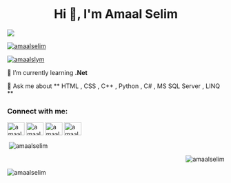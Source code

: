 <h1 align="center">Hi 👋, I'm Amaal Selim</h1>
<a href="https://git.io/typing-svg"><img src="https://readme-typing-svg.demolab.com?font=Fira+Code&pause=1000&width=435&lines=A Backend developer from Egypt" 
<h3 align="center"></h3>

<p align="left"> <img src="https://komarev.com/ghpvc/?username=amaalselim&label=Profile%20views&color=0e75b6&style=flat" alt="amaalselim" /> </p>

<p align="left"> <a href="https://twitter.com/amaalslym" target="blank"><img src="https://img.shields.io/twitter/follow/amaalslym?logo=twitter&style=for-the-badge" alt="amaalslym" /></a> </p>

🌱 I’m currently learning **.Net**

💬 Ask me about ** HTML , CSS , C++ , Python , C# , MS SQL Server , LINQ **

<h3 align="left">Connect with me:</h3>
<p align="left">
<a href="https://twitter.com/amaalslym" target="blank"><img align="center" src="https://raw.githubusercontent.com/rahuldkjain/github-profile-readme-generator/master/src/images/icons/Social/twitter.svg" alt="amaalslym" height="30" width="40" /></a>
<a href="https://fb.com/amaal selim" target="blank"><img align="center" src="https://raw.githubusercontent.com/rahuldkjain/github-profile-readme-generator/master/src/images/icons/Social/facebook.svg" alt="amaal selim" height="30" width="40" /></a>
<a href="https://instagram.com/amaalselim" target="blank"><img align="center" src="https://raw.githubusercontent.com/rahuldkjain/github-profile-readme-generator/master/src/images/icons/Social/instagram.svg" alt="amaalselim" height="30" width="40" /></a>
<a href="https://codeforces.com/profile/amaalselim" target="blank"><img align="center" src="https://raw.githubusercontent.com/rahuldkjain/github-profile-readme-generator/master/src/images/icons/Social/codeforces.svg" alt="amaalselim" height="30" width="40" /></a>
</p>


<p>&nbsp;<img align="center" src="https://github-readme-stats.vercel.app/api/top-langs?username=amaalselim&show_icons=true&locale=en&layout=compact" alt="amaalselim" /></p>
<p>&nbsp;<img align="right" src="https://github-readme-stats.vercel.app/api?username=amaalselim&show_icons=true&locale=en" alt="amaalselim" /></p>
<p>&nbsp;<img align="left" src="https://github-readme-streak-stats.herokuapp.com/?user=amaalselim&" alt="amaalselim" /></p>
